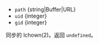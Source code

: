 <!-- YAML
deprecated: v0.4.7
-->

* `path` {string|Buffer|URL}
* `uid` {integer}
* `gid` {integer}

同步的 lchown(2)。返回 `undefined`。

